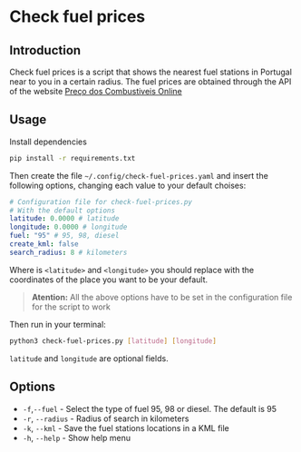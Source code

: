 # Check fuel prices

## Introduction
Check fuel prices is a script that shows the nearest fuel stations in Portugal near to you in a certain radius.
The fuel prices are obtained through the API of the website [Preço dos Combustiveis Online](https://precoscombustiveis.dgeg.gov.pt/)


## Usage
Install dependencies
```sh
pip install -r requirements.txt
```

Then create the file `~/.config/check-fuel-prices.yaml` and insert the following options, changing each value to your default choises:
```yaml
# Configuration file for check-fuel-prices.py
# With the default options
latitude: 0.0000 # latitude
longitude: 0.0000 # longitude
fuel: "95" # 95, 98, diesel
create_kml: false
search_radius: 8 # kilometers

```
Where is `<latitude>` and `<longitude>` you should replace with the coordinates of the place you want to be your default.

> **Atention:** All the above options have to be set in the configuration file for the script to work

Then run in your terminal:
```sh
python3 check-fuel-prices.py [latitude] [longitude]
```
`latitude` and `longitude` are optional fields.

## Options
- `-f`,`--fuel` - Select the type of fuel 95, 98 or diesel. The default is 95
- `-r`, `--radius` - Radius of search in kilometers
- `-k`, `--kml` - Save the fuel stations locations in a KML file
- `-h`, `--help` - Show help menu

